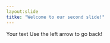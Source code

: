 ```yaml
---
layout:slide
titke: "Welcome to our second slide!"
---
```

Your text
Use the left arrow to go back!

